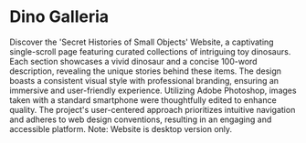 # Dino  Galleria

Discover the 'Secret Histories of Small Objects' Website, a captivating single-scroll page featuring curated collections of intriguing toy dinosaurs. Each section showcases a vivid dinosaur and a concise 100-word description, revealing the unique stories behind these items. The design boasts a consistent visual style with professional branding, ensuring an immersive and user-friendly experience. Utilizing Adobe Photoshop, images taken with a standard smartphone were thoughtfully edited to enhance quality. The project's user-centered approach prioritizes intuitive navigation and adheres to web design conventions, resulting in an engaging and accessible platform. 
Note: Website is desktop version only.
